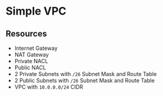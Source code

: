 # Simple VPC

## Resources

* Internet Gateway
* NAT Gateway
* Private NACL
* Public NACL
* 2 Private Subnets with `/26` Subnet Mask and Route Table
* 2 Public Subnets with `/26` Subnet Mask and Route Table
* VPC with `10.0.0.0/24` CIDR



